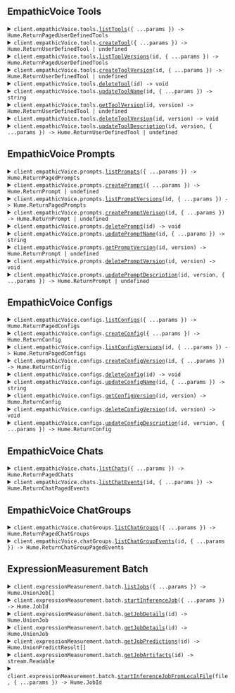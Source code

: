## EmpathicVoice Tools

<details><summary> <code>client.empathicVoice.tools.<a href="./src/api/resources/empathicVoice/resources/tools/client/Client.ts">listTools</a>({ ...params }) -> Hume.ReturnPagedUserDefinedTools</code> </summary>

<dl>

<dd>

#### 🔌 Usage

<dl>

<dd>

<dl>

<dd>

```ts
await client.empathicVoice.tools.listTools({
  pageNumber: 0,
  pageSize: 2,
});
```

</dd>

</dl>

</dd>

</dl>

#### ⚙️ Parameters

<dl>

<dd>

<dl>

<dd>

**request: `Hume.empathicVoice.ToolsListToolsRequest`**

</dd>

</dl>

<dl>

<dd>

**requestOptions: `Tools.RequestOptions`**

</dd>

</dl>

</dd>

</dl>

</dd>

</dl>
</details>

<details><summary> <code>client.empathicVoice.tools.<a href="./src/api/resources/empathicVoice/resources/tools/client/Client.ts">createTool</a>({ ...params }) -> Hume.ReturnUserDefinedTool | undefined</code> </summary>

<dl>

<dd>

#### 🔌 Usage

<dl>

<dd>

<dl>

<dd>

```ts
await client.empathicVoice.tools.createTool({
  name: 'get_current_weather',
  parameters:
    '{ "type": "object", "properties": { "location": { "type": "string", "description": "The city and state, e.g. San Francisco, CA" }, "format": { "type": "string", "enum": ["celsius", "fahrenheit"], "description": "The temperature unit to use. Infer this from the users location." } }, "required": ["location", "format"] }',
  versionDescription:
    'Fetches current weather and uses celsius or fahrenheit based on location of user.',
  description: 'This tool is for getting the current weather.',
  fallbackContent: 'Unable to fetch current weather.',
});
```

</dd>

</dl>

</dd>

</dl>

#### ⚙️ Parameters

<dl>

<dd>

<dl>

<dd>

**request: `Hume.empathicVoice.PostedUserDefinedTool`**

</dd>

</dl>

<dl>

<dd>

**requestOptions: `Tools.RequestOptions`**

</dd>

</dl>

</dd>

</dl>

</dd>

</dl>
</details>

<details><summary> <code>client.empathicVoice.tools.<a href="./src/api/resources/empathicVoice/resources/tools/client/Client.ts">listToolVersions</a>(id, { ...params }) -> Hume.ReturnPagedUserDefinedTools</code> </summary>

<dl>

<dd>

#### 🔌 Usage

<dl>

<dd>

<dl>

<dd>

```ts
await client.empathicVoice.tools.listToolVersions(
  '00183a3f-79ba-413d-9f3b-609864268bea',
);
```

</dd>

</dl>

</dd>

</dl>

#### ⚙️ Parameters

<dl>

<dd>

<dl>

<dd>

**id: `string`** — Identifier for a tool. Formatted as a UUID.

</dd>

</dl>

<dl>

<dd>

**request: `Hume.empathicVoice.ToolsListToolVersionsRequest`**

</dd>

</dl>

<dl>

<dd>

**requestOptions: `Tools.RequestOptions`**

</dd>

</dl>

</dd>

</dl>

</dd>

</dl>
</details>

<details><summary> <code>client.empathicVoice.tools.<a href="./src/api/resources/empathicVoice/resources/tools/client/Client.ts">createToolVersion</a>(id, { ...params }) -> Hume.ReturnUserDefinedTool | undefined</code> </summary>

<dl>

<dd>

#### 🔌 Usage

<dl>

<dd>

<dl>

<dd>

```ts
await client.empathicVoice.tools.createToolVersion(
  '00183a3f-79ba-413d-9f3b-609864268bea',
  {
    parameters:
      '{ "type": "object", "properties": { "location": { "type": "string", "description": "The city and state, e.g. San Francisco, CA" }, "format": { "type": "string", "enum": ["celsius", "fahrenheit", "kelvin"], "description": "The temperature unit to use. Infer this from the users location." } }, "required": ["location", "format"] }',
    versionDescription:
      'Fetches current weather and uses celsius, fahrenheit, or kelvin based on location of user.',
    fallbackContent: 'Unable to fetch current weather.',
    description: 'This tool is for getting the current weather.',
  },
);
```

</dd>

</dl>

</dd>

</dl>

#### ⚙️ Parameters

<dl>

<dd>

<dl>

<dd>

**id: `string`** — Identifier for a tool. Formatted as a UUID.

</dd>

</dl>

<dl>

<dd>

**request: `Hume.empathicVoice.PostedUserDefinedToolVersion`**

</dd>

</dl>

<dl>

<dd>

**requestOptions: `Tools.RequestOptions`**

</dd>

</dl>

</dd>

</dl>

</dd>

</dl>
</details>

<details><summary> <code>client.empathicVoice.tools.<a href="./src/api/resources/empathicVoice/resources/tools/client/Client.ts">deleteTool</a>(id) -> void</code> </summary>

<dl>

<dd>

#### 🔌 Usage

<dl>

<dd>

<dl>

<dd>

```ts
await client.empathicVoice.tools.deleteTool(
  '00183a3f-79ba-413d-9f3b-609864268bea',
);
```

</dd>

</dl>

</dd>

</dl>

#### ⚙️ Parameters

<dl>

<dd>

<dl>

<dd>

**id: `string`** — Identifier for a tool. Formatted as a UUID.

</dd>

</dl>

<dl>

<dd>

**requestOptions: `Tools.RequestOptions`**

</dd>

</dl>

</dd>

</dl>

</dd>

</dl>
</details>

<details><summary> <code>client.empathicVoice.tools.<a href="./src/api/resources/empathicVoice/resources/tools/client/Client.ts">updateToolName</a>(id, { ...params }) -> string</code> </summary>

<dl>

<dd>

#### 🔌 Usage

<dl>

<dd>

<dl>

<dd>

```ts
await client.empathicVoice.tools.updateToolName(
  '00183a3f-79ba-413d-9f3b-609864268bea',
  {
    name: 'get_current_temperature',
  },
);
```

</dd>

</dl>

</dd>

</dl>

#### ⚙️ Parameters

<dl>

<dd>

<dl>

<dd>

**id: `string`** — Identifier for a tool. Formatted as a UUID.

</dd>

</dl>

<dl>

<dd>

**request: `Hume.empathicVoice.PostedUserDefinedToolName`**

</dd>

</dl>

<dl>

<dd>

**requestOptions: `Tools.RequestOptions`**

</dd>

</dl>

</dd>

</dl>

</dd>

</dl>
</details>

<details><summary> <code>client.empathicVoice.tools.<a href="./src/api/resources/empathicVoice/resources/tools/client/Client.ts">getToolVersion</a>(id, version) -> Hume.ReturnUserDefinedTool | undefined</code> </summary>

<dl>

<dd>

#### 🔌 Usage

<dl>

<dd>

<dl>

<dd>

```ts
await client.empathicVoice.tools.getToolVersion(
  '00183a3f-79ba-413d-9f3b-609864268bea',
  1,
);
```

</dd>

</dl>

</dd>

</dl>

#### ⚙️ Parameters

<dl>

<dd>

<dl>

<dd>

**id: `string`** — Identifier for a tool. Formatted as a UUID.

</dd>

</dl>

<dl>

<dd>

**version: `number`** — Version number for a tool. Version numbers should be integers.

</dd>

</dl>

<dl>

<dd>

**requestOptions: `Tools.RequestOptions`**

</dd>

</dl>

</dd>

</dl>

</dd>

</dl>
</details>

<details><summary> <code>client.empathicVoice.tools.<a href="./src/api/resources/empathicVoice/resources/tools/client/Client.ts">deleteToolVersion</a>(id, version) -> void</code> </summary>

<dl>

<dd>

#### 🔌 Usage

<dl>

<dd>

<dl>

<dd>

```ts
await client.empathicVoice.tools.deleteToolVersion(
  '00183a3f-79ba-413d-9f3b-609864268bea',
  1,
);
```

</dd>

</dl>

</dd>

</dl>

#### ⚙️ Parameters

<dl>

<dd>

<dl>

<dd>

**id: `string`** — Identifier for a tool. Formatted as a UUID.

</dd>

</dl>

<dl>

<dd>

**version: `number`** — Version number for a tool. Version numbers should be integers.

</dd>

</dl>

<dl>

<dd>

**requestOptions: `Tools.RequestOptions`**

</dd>

</dl>

</dd>

</dl>

</dd>

</dl>
</details>

<details><summary> <code>client.empathicVoice.tools.<a href="./src/api/resources/empathicVoice/resources/tools/client/Client.ts">updateToolDescription</a>(id, version, { ...params }) -> Hume.ReturnUserDefinedTool | undefined</code> </summary>

<dl>

<dd>

#### 🔌 Usage

<dl>

<dd>

<dl>

<dd>

```ts
await client.empathicVoice.tools.updateToolDescription(
  '00183a3f-79ba-413d-9f3b-609864268bea',
  1,
  {
    versionDescription:
      "Fetches current temperature, precipitation, wind speed, AQI, and other weather conditions. Uses Celsius, Fahrenheit, or kelvin depending on user's region.",
  },
);
```

</dd>

</dl>

</dd>

</dl>

#### ⚙️ Parameters

<dl>

<dd>

<dl>

<dd>

**id: `string`** — Identifier for a tool. Formatted as a UUID.

</dd>

</dl>

<dl>

<dd>

**version: `number`** — Version number for a tool. Version numbers should be integers.

</dd>

</dl>

<dl>

<dd>

**request: `Hume.empathicVoice.PostedUserDefinedToolVersionDescription`**

</dd>

</dl>

<dl>

<dd>

**requestOptions: `Tools.RequestOptions`**

</dd>

</dl>

</dd>

</dl>

</dd>

</dl>
</details>

## EmpathicVoice Prompts

<details><summary> <code>client.empathicVoice.prompts.<a href="./src/api/resources/empathicVoice/resources/prompts/client/Client.ts">listPrompts</a>({ ...params }) -> Hume.ReturnPagedPrompts</code> </summary>

<dl>

<dd>

#### 🔌 Usage

<dl>

<dd>

<dl>

<dd>

```ts
await client.empathicVoice.prompts.listPrompts();
```

</dd>

</dl>

</dd>

</dl>

#### ⚙️ Parameters

<dl>

<dd>

<dl>

<dd>

**request: `Hume.empathicVoice.PromptsListPromptsRequest`**

</dd>

</dl>

<dl>

<dd>

**requestOptions: `Prompts.RequestOptions`**

</dd>

</dl>

</dd>

</dl>

</dd>

</dl>
</details>

<details><summary> <code>client.empathicVoice.prompts.<a href="./src/api/resources/empathicVoice/resources/prompts/client/Client.ts">createPrompt</a>({ ...params }) -> Hume.ReturnPrompt | undefined</code> </summary>

<dl>

<dd>

#### 🔌 Usage

<dl>

<dd>

<dl>

<dd>

```ts
await client.empathicVoice.prompts.createPrompt({
  name: 'name',
  text: 'text',
});
```

</dd>

</dl>

</dd>

</dl>

#### ⚙️ Parameters

<dl>

<dd>

<dl>

<dd>

**request: `Hume.empathicVoice.PostedPrompt`**

</dd>

</dl>

<dl>

<dd>

**requestOptions: `Prompts.RequestOptions`**

</dd>

</dl>

</dd>

</dl>

</dd>

</dl>
</details>

<details><summary> <code>client.empathicVoice.prompts.<a href="./src/api/resources/empathicVoice/resources/prompts/client/Client.ts">listPromptVersions</a>(id, { ...params }) -> Hume.ReturnPagedPrompts</code> </summary>

<dl>

<dd>

#### 🔌 Usage

<dl>

<dd>

<dl>

<dd>

```ts
await client.empathicVoice.prompts.listPromptVersions('id');
```

</dd>

</dl>

</dd>

</dl>

#### ⚙️ Parameters

<dl>

<dd>

<dl>

<dd>

**id: `string`** — Identifier for a tool. Formatted as a UUID.

</dd>

</dl>

<dl>

<dd>

**request: `Hume.empathicVoice.PromptsListPromptVersionsRequest`**

</dd>

</dl>

<dl>

<dd>

**requestOptions: `Prompts.RequestOptions`**

</dd>

</dl>

</dd>

</dl>

</dd>

</dl>
</details>

<details><summary> <code>client.empathicVoice.prompts.<a href="./src/api/resources/empathicVoice/resources/prompts/client/Client.ts">createPromptVerison</a>(id, { ...params }) -> Hume.ReturnPrompt | undefined</code> </summary>

<dl>

<dd>

#### 🔌 Usage

<dl>

<dd>

<dl>

<dd>

```ts
await client.empathicVoice.prompts.createPromptVerison('id', {
  text: 'text',
});
```

</dd>

</dl>

</dd>

</dl>

#### ⚙️ Parameters

<dl>

<dd>

<dl>

<dd>

**id: `string`** — Identifier for a prompt. Formatted as a UUID.

</dd>

</dl>

<dl>

<dd>

**request: `Hume.empathicVoice.PostedPromptVersion`**

</dd>

</dl>

<dl>

<dd>

**requestOptions: `Prompts.RequestOptions`**

</dd>

</dl>

</dd>

</dl>

</dd>

</dl>
</details>

<details><summary> <code>client.empathicVoice.prompts.<a href="./src/api/resources/empathicVoice/resources/prompts/client/Client.ts">deletePrompt</a>(id) -> void</code> </summary>

<dl>

<dd>

#### 🔌 Usage

<dl>

<dd>

<dl>

<dd>

```ts
await client.empathicVoice.prompts.deletePrompt('id');
```

</dd>

</dl>

</dd>

</dl>

#### ⚙️ Parameters

<dl>

<dd>

<dl>

<dd>

**id: `string`** — Identifier for a prompt. Formatted as a UUID.

</dd>

</dl>

<dl>

<dd>

**requestOptions: `Prompts.RequestOptions`**

</dd>

</dl>

</dd>

</dl>

</dd>

</dl>
</details>

<details><summary> <code>client.empathicVoice.prompts.<a href="./src/api/resources/empathicVoice/resources/prompts/client/Client.ts">updatePromptName</a>(id, { ...params }) -> string</code> </summary>

<dl>

<dd>

#### 🔌 Usage

<dl>

<dd>

<dl>

<dd>

```ts
await client.empathicVoice.prompts.updatePromptName('string', {
  name: 'string',
});
```

</dd>

</dl>

</dd>

</dl>

#### ⚙️ Parameters

<dl>

<dd>

<dl>

<dd>

**id: `string`** — Identifier for a prompt. Formatted as a UUID.

</dd>

</dl>

<dl>

<dd>

**request: `Hume.empathicVoice.PostedPromptName`**

</dd>

</dl>

<dl>

<dd>

**requestOptions: `Prompts.RequestOptions`**

</dd>

</dl>

</dd>

</dl>

</dd>

</dl>
</details>

<details><summary> <code>client.empathicVoice.prompts.<a href="./src/api/resources/empathicVoice/resources/prompts/client/Client.ts">getPromptVersion</a>(id, version) -> Hume.ReturnPrompt | undefined</code> </summary>

<dl>

<dd>

#### 🔌 Usage

<dl>

<dd>

<dl>

<dd>

```ts
await client.empathicVoice.prompts.getPromptVersion('id', 1);
```

</dd>

</dl>

</dd>

</dl>

#### ⚙️ Parameters

<dl>

<dd>

<dl>

<dd>

**id: `string`** — Identifier for a prompt. Formatted as a UUID.

</dd>

</dl>

<dl>

<dd>

**version: `number`** — Version number for a prompt. Version numbers should be integers.

</dd>

</dl>

<dl>

<dd>

**requestOptions: `Prompts.RequestOptions`**

</dd>

</dl>

</dd>

</dl>

</dd>

</dl>
</details>

<details><summary> <code>client.empathicVoice.prompts.<a href="./src/api/resources/empathicVoice/resources/prompts/client/Client.ts">deletePromptVersion</a>(id, version) -> void</code> </summary>

<dl>

<dd>

#### 🔌 Usage

<dl>

<dd>

<dl>

<dd>

```ts
await client.empathicVoice.prompts.deletePromptVersion('id', 1);
```

</dd>

</dl>

</dd>

</dl>

#### ⚙️ Parameters

<dl>

<dd>

<dl>

<dd>

**id: `string`** — Identifier for a prompt. Formatted as a UUID.

</dd>

</dl>

<dl>

<dd>

**version: `number`** — Version number for a prompt. Version numbers should be integers.

</dd>

</dl>

<dl>

<dd>

**requestOptions: `Prompts.RequestOptions`**

</dd>

</dl>

</dd>

</dl>

</dd>

</dl>
</details>

<details><summary> <code>client.empathicVoice.prompts.<a href="./src/api/resources/empathicVoice/resources/prompts/client/Client.ts">updatePromptDescription</a>(id, version, { ...params }) -> Hume.ReturnPrompt | undefined</code> </summary>

<dl>

<dd>

#### 🔌 Usage

<dl>

<dd>

<dl>

<dd>

```ts
await client.empathicVoice.prompts.updatePromptDescription('id', 1);
```

</dd>

</dl>

</dd>

</dl>

#### ⚙️ Parameters

<dl>

<dd>

<dl>

<dd>

**id: `string`** — Identifier for a prompt. Formatted as a UUID.

</dd>

</dl>

<dl>

<dd>

**version: `number`** — Version number for a prompt. Version numbers should be integers.

</dd>

</dl>

<dl>

<dd>

**request: `Hume.empathicVoice.PostedPromptVersionDescription`**

</dd>

</dl>

<dl>

<dd>

**requestOptions: `Prompts.RequestOptions`**

</dd>

</dl>

</dd>

</dl>

</dd>

</dl>
</details>

## EmpathicVoice Configs

<details><summary> <code>client.empathicVoice.configs.<a href="./src/api/resources/empathicVoice/resources/configs/client/Client.ts">listConfigs</a>({ ...params }) -> Hume.ReturnPagedConfigs</code> </summary>

<dl>

<dd>

#### 🔌 Usage

<dl>

<dd>

<dl>

<dd>

```ts
await client.empathicVoice.configs.listConfigs();
```

</dd>

</dl>

</dd>

</dl>

#### ⚙️ Parameters

<dl>

<dd>

<dl>

<dd>

**request: `Hume.empathicVoice.ConfigsListConfigsRequest`**

</dd>

</dl>

<dl>

<dd>

**requestOptions: `Configs.RequestOptions`**

</dd>

</dl>

</dd>

</dl>

</dd>

</dl>
</details>

<details><summary> <code>client.empathicVoice.configs.<a href="./src/api/resources/empathicVoice/resources/configs/client/Client.ts">createConfig</a>({ ...params }) -> Hume.ReturnConfig</code> </summary>

<dl>

<dd>

#### 🔌 Usage

<dl>

<dd>

<dl>

<dd>

```ts
await client.empathicVoice.configs.createConfig({
  name: 'name',
});
```

</dd>

</dl>

</dd>

</dl>

#### ⚙️ Parameters

<dl>

<dd>

<dl>

<dd>

**request: `Hume.empathicVoice.PostedConfig`**

</dd>

</dl>

<dl>

<dd>

**requestOptions: `Configs.RequestOptions`**

</dd>

</dl>

</dd>

</dl>

</dd>

</dl>
</details>

<details><summary> <code>client.empathicVoice.configs.<a href="./src/api/resources/empathicVoice/resources/configs/client/Client.ts">listConfigVersions</a>(id, { ...params }) -> Hume.ReturnPagedConfigs</code> </summary>

<dl>

<dd>

#### 🔌 Usage

<dl>

<dd>

<dl>

<dd>

```ts
await client.empathicVoice.configs.listConfigVersions('id');
```

</dd>

</dl>

</dd>

</dl>

#### ⚙️ Parameters

<dl>

<dd>

<dl>

<dd>

**id: `string`** — Identifier for a config. Formatted as a UUID.

</dd>

</dl>

<dl>

<dd>

**request: `Hume.empathicVoice.ConfigsListConfigVersionsRequest`**

</dd>

</dl>

<dl>

<dd>

**requestOptions: `Configs.RequestOptions`**

</dd>

</dl>

</dd>

</dl>

</dd>

</dl>
</details>

<details><summary> <code>client.empathicVoice.configs.<a href="./src/api/resources/empathicVoice/resources/configs/client/Client.ts">createConfigVersion</a>(id, { ...params }) -> Hume.ReturnConfig</code> </summary>

<dl>

<dd>

#### 🔌 Usage

<dl>

<dd>

<dl>

<dd>

```ts
await client.empathicVoice.configs.createConfigVersion('id');
```

</dd>

</dl>

</dd>

</dl>

#### ⚙️ Parameters

<dl>

<dd>

<dl>

<dd>

**id: `string`** — Identifier for a config. Formatted as a UUID.

</dd>

</dl>

<dl>

<dd>

**request: `Hume.empathicVoice.PostedConfigVersion`**

</dd>

</dl>

<dl>

<dd>

**requestOptions: `Configs.RequestOptions`**

</dd>

</dl>

</dd>

</dl>

</dd>

</dl>
</details>

<details><summary> <code>client.empathicVoice.configs.<a href="./src/api/resources/empathicVoice/resources/configs/client/Client.ts">deleteConfig</a>(id) -> void</code> </summary>

<dl>

<dd>

#### 🔌 Usage

<dl>

<dd>

<dl>

<dd>

```ts
await client.empathicVoice.configs.deleteConfig('id');
```

</dd>

</dl>

</dd>

</dl>

#### ⚙️ Parameters

<dl>

<dd>

<dl>

<dd>

**id: `string`** — Identifier for a config. Formatted as a UUID.

</dd>

</dl>

<dl>

<dd>

**requestOptions: `Configs.RequestOptions`**

</dd>

</dl>

</dd>

</dl>

</dd>

</dl>
</details>

<details><summary> <code>client.empathicVoice.configs.<a href="./src/api/resources/empathicVoice/resources/configs/client/Client.ts">updateConfigName</a>(id, { ...params }) -> string</code> </summary>

<dl>

<dd>

#### 🔌 Usage

<dl>

<dd>

<dl>

<dd>

```ts
await client.empathicVoice.configs.updateConfigName('string', {
  name: 'string',
});
```

</dd>

</dl>

</dd>

</dl>

#### ⚙️ Parameters

<dl>

<dd>

<dl>

<dd>

**id: `string`** — Identifier for a config. Formatted as a UUID.

</dd>

</dl>

<dl>

<dd>

**request: `Hume.empathicVoice.PostedConfigName`**

</dd>

</dl>

<dl>

<dd>

**requestOptions: `Configs.RequestOptions`**

</dd>

</dl>

</dd>

</dl>

</dd>

</dl>
</details>

<details><summary> <code>client.empathicVoice.configs.<a href="./src/api/resources/empathicVoice/resources/configs/client/Client.ts">getConfigVersion</a>(id, version) -> Hume.ReturnConfig</code> </summary>

<dl>

<dd>

#### 🔌 Usage

<dl>

<dd>

<dl>

<dd>

```ts
await client.empathicVoice.configs.getConfigVersion('id', 1);
```

</dd>

</dl>

</dd>

</dl>

#### ⚙️ Parameters

<dl>

<dd>

<dl>

<dd>

**id: `string`** — Identifier for a config. Formatted as a UUID.

</dd>

</dl>

<dl>

<dd>

**version: `number`** — Version number for a config. Version numbers should be integers.

</dd>

</dl>

<dl>

<dd>

**requestOptions: `Configs.RequestOptions`**

</dd>

</dl>

</dd>

</dl>

</dd>

</dl>
</details>

<details><summary> <code>client.empathicVoice.configs.<a href="./src/api/resources/empathicVoice/resources/configs/client/Client.ts">deleteConfigVersion</a>(id, version) -> void</code> </summary>

<dl>

<dd>

#### 🔌 Usage

<dl>

<dd>

<dl>

<dd>

```ts
await client.empathicVoice.configs.deleteConfigVersion('id', 1);
```

</dd>

</dl>

</dd>

</dl>

#### ⚙️ Parameters

<dl>

<dd>

<dl>

<dd>

**id: `string`** — Identifier for a config. Formatted as a UUID.

</dd>

</dl>

<dl>

<dd>

**version: `number`** — Version number for a config. Version numbers should be integers.

</dd>

</dl>

<dl>

<dd>

**requestOptions: `Configs.RequestOptions`**

</dd>

</dl>

</dd>

</dl>

</dd>

</dl>
</details>

<details><summary> <code>client.empathicVoice.configs.<a href="./src/api/resources/empathicVoice/resources/configs/client/Client.ts">updateConfigDescription</a>(id, version, { ...params }) -> Hume.ReturnConfig</code> </summary>

<dl>

<dd>

#### 🔌 Usage

<dl>

<dd>

<dl>

<dd>

```ts
await client.empathicVoice.configs.updateConfigDescription('id', 1);
```

</dd>

</dl>

</dd>

</dl>

#### ⚙️ Parameters

<dl>

<dd>

<dl>

<dd>

**id: `string`** — Identifier for a config. Formatted as a UUID.

</dd>

</dl>

<dl>

<dd>

**version: `number`** — Version number for a config. Version numbers should be integers.

</dd>

</dl>

<dl>

<dd>

**request: `Hume.empathicVoice.PostedConfigVersionDescription`**

</dd>

</dl>

<dl>

<dd>

**requestOptions: `Configs.RequestOptions`**

</dd>

</dl>

</dd>

</dl>

</dd>

</dl>
</details>

## EmpathicVoice Chats

<details><summary> <code>client.empathicVoice.chats.<a href="./src/api/resources/empathicVoice/resources/chats/client/Client.ts">listChats</a>({ ...params }) -> Hume.ReturnPagedChats</code> </summary>

<dl>

<dd>

#### 🔌 Usage

<dl>

<dd>

<dl>

<dd>

```ts
await client.empathicVoice.chats.listChats();
```

</dd>

</dl>

</dd>

</dl>

#### ⚙️ Parameters

<dl>

<dd>

<dl>

<dd>

**request: `Hume.empathicVoice.ChatsListChatsRequest`**

</dd>

</dl>

<dl>

<dd>

**requestOptions: `Chats.RequestOptions`**

</dd>

</dl>

</dd>

</dl>

</dd>

</dl>
</details>

<details><summary> <code>client.empathicVoice.chats.<a href="./src/api/resources/empathicVoice/resources/chats/client/Client.ts">listChatEvents</a>(id, { ...params }) -> Hume.ReturnChatPagedEvents</code> </summary>

<dl>

<dd>

#### 🔌 Usage

<dl>

<dd>

<dl>

<dd>

```ts
await client.empathicVoice.chats.listChatEvents('id');
```

</dd>

</dl>

</dd>

</dl>

#### ⚙️ Parameters

<dl>

<dd>

<dl>

<dd>

**id: `string`** — Identifier for a chat. Formatted as a UUID.

</dd>

</dl>

<dl>

<dd>

**request: `Hume.empathicVoice.ChatsListChatEventsRequest`**

</dd>

</dl>

<dl>

<dd>

**requestOptions: `Chats.RequestOptions`**

</dd>

</dl>

</dd>

</dl>

</dd>

</dl>
</details>

## EmpathicVoice ChatGroups

<details><summary> <code>client.empathicVoice.chatGroups.<a href="./src/api/resources/empathicVoice/resources/chatGroups/client/Client.ts">listChatGroups</a>({ ...params }) -> Hume.ReturnPagedChatGroups</code> </summary>

<dl>

<dd>

#### 🔌 Usage

<dl>

<dd>

<dl>

<dd>

```ts
await client.empathicVoice.chatGroups.listChatGroups();
```

</dd>

</dl>

</dd>

</dl>

#### ⚙️ Parameters

<dl>

<dd>

<dl>

<dd>

**request: `Hume.empathicVoice.ChatGroupsListChatGroupsRequest`**

</dd>

</dl>

<dl>

<dd>

**requestOptions: `ChatGroups.RequestOptions`**

</dd>

</dl>

</dd>

</dl>

</dd>

</dl>
</details>

<details><summary> <code>client.empathicVoice.chatGroups.<a href="./src/api/resources/empathicVoice/resources/chatGroups/client/Client.ts">listChatGroupEvents</a>(id, { ...params }) -> Hume.ReturnChatGroupPagedEvents</code> </summary>

<dl>

<dd>

#### 🔌 Usage

<dl>

<dd>

<dl>

<dd>

```ts
await client.empathicVoice.chatGroups.listChatGroupEvents('id');
```

</dd>

</dl>

</dd>

</dl>

#### ⚙️ Parameters

<dl>

<dd>

<dl>

<dd>

**id: `string`** — Identifier for a chat. Formatted as a UUID.

</dd>

</dl>

<dl>

<dd>

**request: `Hume.empathicVoice.ChatGroupsListChatGroupEventsRequest`**

</dd>

</dl>

<dl>

<dd>

**requestOptions: `ChatGroups.RequestOptions`**

</dd>

</dl>

</dd>

</dl>

</dd>

</dl>
</details>

## ExpressionMeasurement Batch

<details><summary> <code>client.expressionMeasurement.batch.<a href="./src/api/resources/expressionMeasurement/resources/batch/client/Client.ts">listJobs</a>({ ...params }) -> Hume.UnionJob[]</code> </summary>

<dl>

<dd>

#### 📝 Description

<dl>

<dd>

<dl>

<dd>

Sort and filter jobs.

</dd>

</dl>

</dd>

</dl>

#### 🔌 Usage

<dl>

<dd>

<dl>

<dd>

```ts
await client.expressionMeasurement.batch.listJobs();
```

</dd>

</dl>

</dd>

</dl>

#### ⚙️ Parameters

<dl>

<dd>

<dl>

<dd>

**request: `Hume.expressionMeasurement.BatchListJobsRequest`**

</dd>

</dl>

<dl>

<dd>

**requestOptions: `Batch.RequestOptions`**

</dd>

</dl>

</dd>

</dl>

</dd>

</dl>
</details>

<details><summary> <code>client.expressionMeasurement.batch.<a href="./src/api/resources/expressionMeasurement/resources/batch/client/Client.ts">startInferenceJob</a>({ ...params }) -> Hume.JobId</code> </summary>

<dl>

<dd>

#### 📝 Description

<dl>

<dd>

<dl>

<dd>

Start a new measurement inference job.

</dd>

</dl>

</dd>

</dl>

#### 🔌 Usage

<dl>

<dd>

<dl>

<dd>

```ts
await client.expressionMeasurement.batch.startInferenceJob({
  urls: ['https://hume-tutorials.s3.amazonaws.com/faces.zip'],
  notify: true,
});
```

</dd>

</dl>

</dd>

</dl>

#### ⚙️ Parameters

<dl>

<dd>

<dl>

<dd>

**request: `Hume.InferenceBaseRequest`**

</dd>

</dl>

<dl>

<dd>

**requestOptions: `Batch.RequestOptions`**

</dd>

</dl>

</dd>

</dl>

</dd>

</dl>
</details>

<details><summary> <code>client.expressionMeasurement.batch.<a href="./src/api/resources/expressionMeasurement/resources/batch/client/Client.ts">getJobDetails</a>(id) -> Hume.UnionJob</code> </summary>

<dl>

<dd>

#### 📝 Description

<dl>

<dd>

<dl>

<dd>

Get the request details and state of a given job.

</dd>

</dl>

</dd>

</dl>

#### 🔌 Usage

<dl>

<dd>

<dl>

<dd>

```ts
await client.expressionMeasurement.batch.getJobDetails('job_id');
```

</dd>

</dl>

</dd>

</dl>

#### ⚙️ Parameters

<dl>

<dd>

<dl>

<dd>

**id: `string`**

</dd>

</dl>

<dl>

<dd>

**requestOptions: `Batch.RequestOptions`**

</dd>

</dl>

</dd>

</dl>

</dd>

</dl>
</details>

<details><summary> <code>client.expressionMeasurement.batch.<a href="./src/api/resources/expressionMeasurement/resources/batch/client/Client.ts">getJobDetails</a>(id) -> Hume.UnionJob</code> </summary>

<dl>

<dd>

#### 📝 Description

<dl>

<dd>

<dl>

<dd>

Get the request details and state of a given job.

</dd>

</dl>

</dd>

</dl>

#### 🔌 Usage

<dl>

<dd>

<dl>

<dd>

```ts
await client.expressionMeasurement.batch.getJobDetails('job_id');
```

</dd>

</dl>

</dd>

</dl>

#### ⚙️ Parameters

<dl>

<dd>

<dl>

<dd>

**id: `string`**

</dd>

</dl>

<dl>

<dd>

**requestOptions: `Batch.RequestOptions`**

</dd>

</dl>

</dd>

</dl>

</dd>

</dl>
</details>

<details><summary> <code>client.expressionMeasurement.batch.<a href="./src/api/resources/expressionMeasurement/resources/batch/client/Client.ts">getJobPredictions</a>(id) -> Hume.UnionPredictResult[]</code> </summary>

<dl>

<dd>

#### 📝 Description

<dl>

<dd>

<dl>

<dd>

Get the JSON predictions of a completed measurement or custom models inference job.

</dd>

</dl>

</dd>

</dl>

#### 🔌 Usage

<dl>

<dd>

<dl>

<dd>

```ts
await client.expressionMeasurement.batch.getJobPredictions('job_id');
```

</dd>

</dl>

</dd>

</dl>

#### ⚙️ Parameters

<dl>

<dd>

<dl>

<dd>

**id: `string`**

</dd>

</dl>

<dl>

<dd>

**requestOptions: `Batch.RequestOptions`**

</dd>

</dl>

</dd>

</dl>

</dd>

</dl>
</details>

<details><summary> <code>client.expressionMeasurement.batch.<a href="./src/api/resources/expressionMeasurement/resources/batch/client/Client.ts">getJobArtifacts</a>(id) -> stream.Readable</code> </summary>

<dl>

<dd>

#### 📝 Description

<dl>

<dd>

<dl>

<dd>

Get the artifacts ZIP of a completed measurement or custom models inference job.

</dd>

</dl>

</dd>

</dl>

#### 🔌 Usage

<dl>

<dd>

<dl>

<dd>

```ts
await client.expressionMeasurement.batch.getJobArtifacts('string');
```

</dd>

</dl>

</dd>

</dl>

#### ⚙️ Parameters

<dl>

<dd>

<dl>

<dd>

**id: `string`**

</dd>

</dl>

<dl>

<dd>

**requestOptions: `Batch.RequestOptions`**

</dd>

</dl>

</dd>

</dl>

</dd>

</dl>
</details>

<details><summary> <code>client.expressionMeasurement.batch.<a href="./src/api/resources/expressionMeasurement/resources/batch/client/Client.ts">startInferenceJobFromLocalFile</a>(file, { ...params }) -> Hume.JobId</code> </summary>

<dl>

<dd>

#### 📝 Description

<dl>

<dd>

<dl>

<dd>

Start a new batch inference job.

</dd>

</dl>

</dd>

</dl>

#### 🔌 Usage

<dl>

<dd>

<dl>

<dd>

```ts
await client.expressionMeasurement.batch.startInferenceJobFromLocalFile(
  [fs.createReadStream('/path/to/your/file')],
  {},
);
```

</dd>

</dl>

</dd>

</dl>

#### ⚙️ Parameters

<dl>

<dd>

<dl>

<dd>

**file: `File[] | fs.ReadStream[]`**

</dd>

</dl>

<dl>

<dd>

**request: `Hume.expressionMeasurement.BatchStartInferenceJobFromLocalFileRequest`**

</dd>

</dl>

<dl>

<dd>

**requestOptions: `Batch.RequestOptions`**

</dd>

</dl>

</dd>

</dl>

</dd>

</dl>
</details>
